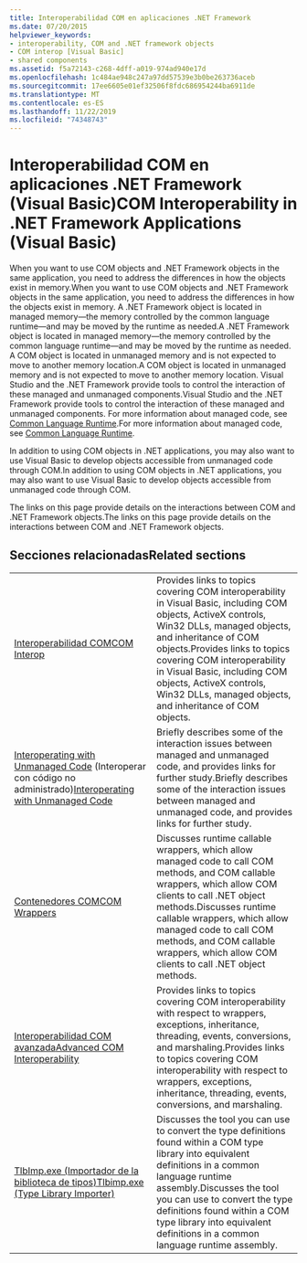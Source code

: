 ```yaml
---
title: Interoperabilidad COM en aplicaciones .NET Framework
ms.date: 07/20/2015
helpviewer_keywords:
- interoperability, COM and .NET framework objects
- COM interop [Visual Basic]
- shared components
ms.assetid: f5a72143-c268-4dff-a019-974ad940e17d
ms.openlocfilehash: 1c484ae948c247a97dd57539e3b0be263736aceb
ms.sourcegitcommit: 17ee6605e01ef32506f8fdc686954244ba6911de
ms.translationtype: MT
ms.contentlocale: es-ES
ms.lasthandoff: 11/22/2019
ms.locfileid: "74348743"
---
```

# <a name="com-interoperability-in-net-framework-applications-visual-basic"></a><span data-ttu-id="581fc-102">Interoperabilidad COM en aplicaciones .NET Framework (Visual Basic)</span><span class="sxs-lookup"><span data-stu-id="581fc-102">COM Interoperability in .NET Framework Applications (Visual Basic)</span></span>

<span data-ttu-id="581fc-103">When you want to use COM objects and .NET Framework objects in the same application, you need to address the differences in how the objects exist in memory.</span><span class="sxs-lookup"><span data-stu-id="581fc-103">When you want to use COM objects and .NET Framework objects in the same application, you need to address the differences in how the objects exist in memory.</span></span> <span data-ttu-id="581fc-104">A .NET Framework object is located in managed memory—the memory controlled by the common language runtime—and may be moved by the runtime as needed.</span><span class="sxs-lookup"><span data-stu-id="581fc-104">A .NET Framework object is located in managed memory—the memory controlled by the common language runtime—and may be moved by the runtime as needed.</span></span> <span data-ttu-id="581fc-105">A COM object is located in unmanaged memory and is not expected to move to another memory location.</span><span class="sxs-lookup"><span data-stu-id="581fc-105">A COM object is located in unmanaged memory and is not expected to move to another memory location.</span></span> <span data-ttu-id="581fc-106">Visual Studio and the .NET Framework provide tools to control the interaction of these managed and unmanaged components.</span><span class="sxs-lookup"><span data-stu-id="581fc-106">Visual Studio and the .NET Framework provide tools to control the interaction of these managed and unmanaged components.</span></span> <span data-ttu-id="581fc-107">For more information about managed code, see [Common Language Runtime](../../../standard/clr.md).</span><span class="sxs-lookup"><span data-stu-id="581fc-107">For more information about managed code, see [Common Language Runtime](../../../standard/clr.md).</span></span>

<span data-ttu-id="581fc-108">In addition to using COM objects in .NET applications, you may also want to use Visual Basic to develop objects accessible from unmanaged code through COM.</span><span class="sxs-lookup"><span data-stu-id="581fc-108">In addition to using COM objects in .NET applications, you may also want to use Visual Basic to develop objects accessible from unmanaged code through COM.</span></span>

<span data-ttu-id="581fc-109">The links on this page provide details on the interactions between COM and .NET Framework objects.</span><span class="sxs-lookup"><span data-stu-id="581fc-109">The links on this page provide details on the interactions between COM and .NET Framework objects.</span></span>

## <a name="related-sections"></a><span data-ttu-id="581fc-110">Secciones relacionadas</span><span class="sxs-lookup"><span data-stu-id="581fc-110">Related sections</span></span>

| | |
|---------|---------|
| [<span data-ttu-id="581fc-111">Interoperabilidad COM</span><span class="sxs-lookup"><span data-stu-id="581fc-111">COM Interop</span></span>](../../../visual-basic/programming-guide/com-interop/index.md) | <span data-ttu-id="581fc-112">Provides links to topics covering COM interoperability in Visual Basic, including COM objects, ActiveX controls, Win32 DLLs, managed objects, and inheritance of COM objects.</span><span class="sxs-lookup"><span data-stu-id="581fc-112">Provides links to topics covering COM interoperability in Visual Basic, including COM objects, ActiveX controls, Win32 DLLs, managed objects, and inheritance of COM objects.</span></span> |
| <span data-ttu-id="581fc-113">[Interoperating with Unmanaged Code](../../../framework/interop/index.md) (Interoperar con código no administrado)</span><span class="sxs-lookup"><span data-stu-id="581fc-113">[Interoperating with Unmanaged Code](../../../framework/interop/index.md)</span></span> | <span data-ttu-id="581fc-114">Briefly describes some of the interaction issues between managed and unmanaged code, and provides links for further study.</span><span class="sxs-lookup"><span data-stu-id="581fc-114">Briefly describes some of the interaction issues between managed and unmanaged code, and provides links for further study.</span></span> |
| [<span data-ttu-id="581fc-115">Contenedores COM</span><span class="sxs-lookup"><span data-stu-id="581fc-115">COM Wrappers</span></span>](../../../standard/native-interop/com-wrappers.md) | <span data-ttu-id="581fc-116">Discusses runtime callable wrappers, which allow managed code to call COM methods, and COM callable wrappers, which allow COM clients to call .NET object methods.</span><span class="sxs-lookup"><span data-stu-id="581fc-116">Discusses runtime callable wrappers, which allow managed code to call COM methods, and COM callable wrappers, which allow COM clients to call .NET object methods.</span></span> |
| [<span data-ttu-id="581fc-117">Interoperabilidad COM avanzada</span><span class="sxs-lookup"><span data-stu-id="581fc-117">Advanced COM Interoperability</span></span>](../../../framework/interop/index.md) | <span data-ttu-id="581fc-118">Provides links to topics covering COM interoperability with respect to wrappers, exceptions, inheritance, threading, events, conversions, and marshaling.</span><span class="sxs-lookup"><span data-stu-id="581fc-118">Provides links to topics covering COM interoperability with respect to wrappers, exceptions, inheritance, threading, events, conversions, and marshaling.</span></span> |
| [<span data-ttu-id="581fc-119">TlbImp.exe (Importador de la biblioteca de tipos)</span><span class="sxs-lookup"><span data-stu-id="581fc-119">Tlbimp.exe (Type Library Importer)</span></span>](../../../framework/tools/tlbimp-exe-type-library-importer.md) | <span data-ttu-id="581fc-120">Discusses the tool you can use to convert the type definitions found within a COM type library into equivalent definitions in a common language runtime assembly.</span><span class="sxs-lookup"><span data-stu-id="581fc-120">Discusses the tool you can use to convert the type definitions found within a COM type library into equivalent definitions in a common language runtime assembly.</span></span> |
